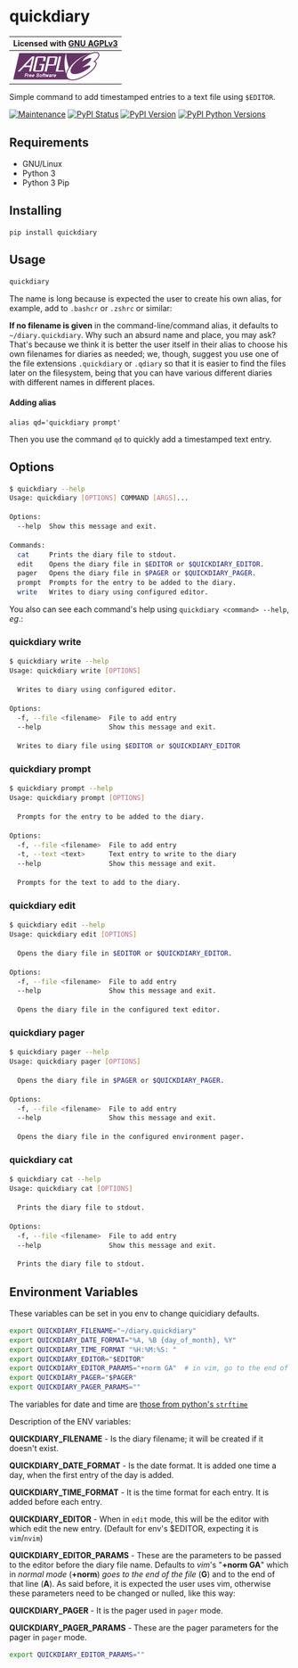 # quickdiary 

| **Licensed with [GNU AGPLv3](https://github.com/iacchus/agplv3-resources/blob/master/LICENSE/LICENSE)**                                                                        |
| ------------------------------------------------------------------------------------------------------------------------------------------------------------------------------ |
| [![agpl3](https://raw.githubusercontent.com/iacchus/agplv3-resources/main/LICENSE/agplv3-155x51.png)](https://github.com/iacchus/quickdiary/blob/main/LICENSE.txt) |

Simple command to add timestamped entries to a text file using `$EDITOR`.

[![Maintenance](https://img.shields.io/maintenance/yes/2022.svg?style=flat-square)](https://github.com/iacchus/quickdiary/issues/new?title=Is+quickdiary+still+maintained&body=Please+file+an+issue+if+the+maintained+button+says+no)
[![PyPI Status](https://img.shields.io/pypi/status/quickdiary.svg?style=flat-square&label=pypi-status)](https://pypi.python.org/pypi/quickdiary)
[![PyPI Version](https://img.shields.io/pypi/v/quickdiary.svg?style=flat-square)](https://pypi.python.org/pypi/quickdiary)
[![PyPI Python Versions](https://img.shields.io/pypi/pyversions/quickdiary.svg?style=flat-square)](https://pypi.python.org/pypi/quickdiary)

## Requirements

* GNU/Linux
* Python 3
* Python 3 Pip

## Installing

```
pip install quickdiary
```

## Usage

```sh
quickdiary
```

The name is long because is expected the user to create his own alias, for example, add to `.bashcr` or `.zshrc` or similar:

**If no filename is given** in the command-line/command alias, it defaults to `~/diary.quickdiary`. Why such an absurd name and place, you may ask? That's because we think it is better the user itself in their alias to choose his own filenames for diaries as needed; we, though, suggest you use one of the file extensions `.quickdiary` or `.qdiary` so that it is easier to find the files later on the filesystem, being that you can have various different diaries with different names in different places.

#### Adding alias

```
alias qd='quickdiary prompt'
```

Then you use the command `qd` to quickly add a timestamped text entry.

## Options

```sh
$ quickdiary --help
Usage: quickdiary [OPTIONS] COMMAND [ARGS]...

Options:
  --help  Show this message and exit.

Commands:
  cat     Prints the diary file to stdout.
  edit    Opens the diary file in $EDITOR or $QUICKDIARY_EDITOR.
  pager   Opens the diary file in $PAGER or $QUICKDIARY_PAGER.
  prompt  Prompts for the entry to be added to the diary.
  write   Writes to diary using configured editor.
```

You also can see each command's help using `quickdiary <command> --help`, *eg*.:

### quickdiary write

```sh
$ quickdiary write --help
Usage: quickdiary write [OPTIONS]

  Writes to diary using configured editor.

Options:
  -f, --file <filename>  File to add entry
  --help                 Show this message and exit.

  Writes to diary file using $EDITOR or $QUICKDIARY_EDITOR
```

### quickdiary prompt

```sh
$ quickdiary prompt --help
Usage: quickdiary prompt [OPTIONS]

  Prompts for the entry to be added to the diary.

Options:
  -f, --file <filename>  File to add entry
  -t, --text <text>      Text entry to write to the diary
  --help                 Show this message and exit.

  Prompts for the text to add to the diary.
```

### quickdiary edit

```sh
$ quickdiary edit --help
Usage: quickdiary edit [OPTIONS]

  Opens the diary file in $EDITOR or $QUICKDIARY_EDITOR.

Options:
  -f, --file <filename>  File to add entry
  --help                 Show this message and exit.

  Opens the diary file in the configured text editor.
```

### quickdiary pager

```sh
$ quickdiary pager --help
Usage: quickdiary pager [OPTIONS]

  Opens the diary file in $PAGER or $QUICKDIARY_PAGER.

Options:
  -f, --file <filename>  File to add entry
  --help                 Show this message and exit.

  Opens the diary file in the configured environment pager.
```

### quickdiary cat

```sh
$ quickdiary cat --help
Usage: quickdiary cat [OPTIONS]

  Prints the diary file to stdout.

Options:
  -f, --file <filename>  File to add entry
  --help                 Show this message and exit.

  Prints the diary file to stdout.
```


## Environment Variables

These variables can be set in you env to change quicidiary defaults.

```sh
export QUICKDIARY_FILENAME="~/diary.quickdiary"
export QUICKDIARY_DATE_FORMAT="%A, %B {day_of_month}, %Y"
export QUICKDIARY_TIME_FORMAT "%H:%M:%S: "
export QUICKDIARY_EDITOR="$EDITOR"
export QUICKDIARY_EDITOR_PARAMS="+norm GA"  # in vim, go to the end of the last line
export QUICKDIARY_PAGER="$PAGER"
export QUICKDIARY_PAGER_PARAMS=""
```

The variables for date and time are [those from python's `strftime`](https://docs.python.org/3/library/datetime.html?highlight=strftime#strftime-and-strptime-format-codes)

Description of the ENV variables:

**QUICKDIARY_FILENAME** - Is the diary filename; it will be created if it doesn't exist.

**QUICKDIARY_DATE_FORMAT** - Is the date format. It is added one time a day, when the first entry of the day is added.

**QUICKDIARY_TIME_FORMAT** - It is the time format for each entry. It is added before each entry.

**QUICKDIARY_EDITOR** - When in `edit` mode, this will be the editor with which edit the new entry. (Default for env's $EDITOR, expecting it is `vim`/`nvim`)

**QUICKDIARY_EDITOR_PARAMS** - These are the parameters to be passed to the editor before the diary file name. Defaults to *vim*'s "**+norm GA**" which in *normal mode* (**+norm**) *goes to the end of the file* (**G**) and to the end of that line (**A**). As said before, it is expected the user uses vim, otherwise these parameters need to be changed or nulled, like this way:

**QUICKDIARY_PAGER** - It is the pager used in `pager` mode.

**QUICKDIARY_PAGER_PARAMS** - These are the pager parameters for the pager in `pager` mode.

```sh
export QUICKDIARY_EDITOR_PARAMS=""
```
